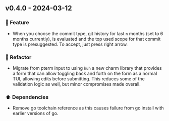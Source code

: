 ## v0.4.0 - 2024-03-12

### 🎉 Feature

- When you choose the commit type, git history for last `n` months (set to 6 months currently), is evaluated and the top used scope for that commit type is presuggested. To accept, just press right arrow.

### 🔨 Refactor

- Migrate from pterm input to using `huh` a new charm library that provides a form that can allow toggling back and forth on the form as a normal TUI, allowing edits before submitting. This reduces some of the validation logic as well, but minor compromises made overall.

### ⬆️ Dependencies

- Remove go toolchain reference as this causes failure from go install with earlier versions of go.
